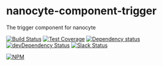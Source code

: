 # nanocyte-component-trigger
The trigger component for nanocyte

[![Build Status](https://travis-ci.org/octoblu/nanocyte-component-trigger.svg?branch=master)](https://travis-ci.org/octoblu/nanocyte-component-trigger)
[![Test Coverage](https://codecov.io/gh/octoblu/nanocyte-component-trigger/branch/master/graph/badge.svg)](https://codecov.io/gh/octoblu/nanocyte-component-trigger)
[![Dependency status](http://img.shields.io/david/octoblu/nanocyte-component-trigger.svg?style=flat)](https://david-dm.org/octoblu/nanocyte-component-trigger)
[![devDependency Status](http://img.shields.io/david/dev/octoblu/nanocyte-component-trigger.svg?style=flat)](https://david-dm.org/octoblu/nanocyte-component-trigger#info=devDependencies)
[![Slack Status](http://community-slack.octoblu.com/badge.svg)](http://community-slack.octoblu.com)

[![NPM](https://nodei.co/npm/nanocyte-component-trigger.svg?style=flat)](https://npmjs.org/package/nanocyte-component-trigger)

